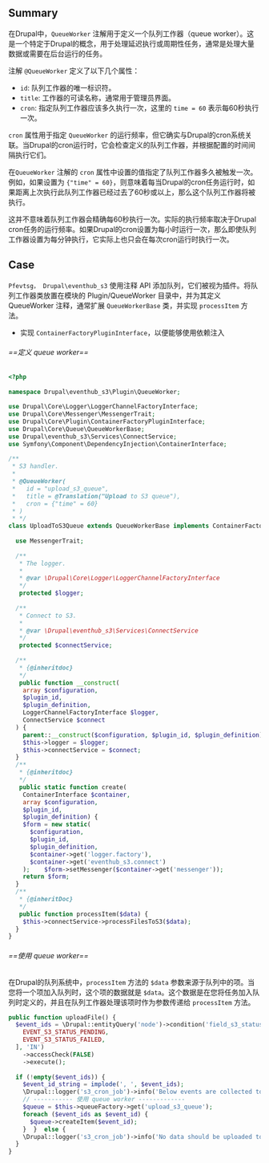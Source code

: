 ## Summary
在Drupal中，`QueueWorker` 注解用于定义一个队列工作器（queue worker）。这是一个特定于Drupal的概念，用于处理延迟执行或周期性任务，通常是处理大量数据或需要在后台运行的任务。

注解 `@QueueWorker` 定义了以下几个属性：

- `id`: 队列工作器的唯一标识符。
- `title`: 工作器的可读名称，通常用于管理员界面。
- `cron`: 指定队列工作器应该多久执行一次，这里的 `time = 60` 表示每60秒执行一次。

`cron` 属性用于指定 `QueueWorker` 的运行频率，但它确实与Drupal的cron系统关联。当Drupal的cron运行时，它会检查定义的队列工作器，并根据配置的时间间隔执行它们。

在`QueueWorker` 注解的 `cron` 属性中设置的值指定了队列工作器多久被触发一次。例如，如果设置为 `{"time" = 60}`，则意味着每当Drupal的cron任务运行时，如果距离上次执行此队列工作器已经过去了60秒或以上，那么这个队列工作器将被执行。

这并不意味着队列工作器会精确每60秒执行一次。实际的执行频率取决于Drupal cron任务的运行频率。如果Drupal的cron设置为每小时运行一次，那么即使队列工作器设置为每分钟执行，它实际上也只会在每次cron运行时执行一次。

## Case
`Pfevtsg， Drupal\eventhub_s3`
使用注释 API 添加队列，它们被视为插件。将队列工作器类放置在模块的 Plugin/QueueWorker 目录中，并为其定义 QueueWorker 注释，通常扩展 `QueueWorkerBase` 类，并实现 `processItem` 方法。
- 实现 `ContainerFactoryPluginInterface`，以便能够使用依赖注入
###### ==定义 queue worker==
```php
<?php  
  
namespace Drupal\eventhub_s3\Plugin\QueueWorker;  
  
use Drupal\Core\Logger\LoggerChannelFactoryInterface;  
use Drupal\Core\Messenger\MessengerTrait;  
use Drupal\Core\Plugin\ContainerFactoryPluginInterface;  
use Drupal\Core\Queue\QueueWorkerBase;  
use Drupal\eventhub_s3\Services\ConnectService;  
use Symfony\Component\DependencyInjection\ContainerInterface;  
  
/**  
 * S3 handler. 
 * 
 * @QueueWorker(  
 *   id = "upload_s3_queue", 
 *   title = @Translation("Upload to S3 queue"),  
 *   cron = {"time" = 60} 
 * ) 
 * */
class UploadToS3Queue extends QueueWorkerBase implements ContainerFactoryPluginInterface {  
  
  use MessengerTrait;  
  
  /**  
   * The logger.   
   *   
   * @var \Drupal\Core\Logger\LoggerChannelFactoryInterface  
   */  
   protected $logger;  
  
  /**  
   * Connect to S3.   
   *   
   * @var \Drupal\eventhub_s3\Services\ConnectService  
   */  
   protected $connectService;  
  
  /**  
   * {@inheritdoc}  
   */  
   public function __construct(  
    array $configuration,  
    $plugin_id,  
    $plugin_definition,  
    LoggerChannelFactoryInterface $logger,  
    ConnectService $connect  
  ) {  
    parent::__construct($configuration, $plugin_id, $plugin_definition);  
    $this->logger = $logger;  
    $this->connectService = $connect;  
  }  
  /**  
   * {@inheritdoc}  
   */  
   public static function create(  
    ContainerInterface $container,  
    array $configuration,  
    $plugin_id,  
    $plugin_definition) {  
    $form = new static(  
      $configuration,  
      $plugin_id,  
      $plugin_definition,  
      $container->get('logger.factory'),  
      $container->get('eventhub_s3.connect')  
    );    $form->setMessenger($container->get('messenger'));  
    return $form;  
  }  
  /**  
   * {@inheritDoc}  
   */  
   public function processItem($data) {  
    $this->connectService->processFilesToS3($data);  
  }  
}
```
###### ==使用 queue worker==
在Drupal的队列系统中，`processItem` 方法的 `$data` 参数来源于队列中的项。当您将一个项加入队列时，这个项的数据就是 `$data`。这个数据是在您将任务加入队列时定义的，并且在队列工作器处理该项时作为参数传递给 `processItem` 方法。
```php
public function uploadFile() {  
  $event_ids = \Drupal::entityQuery('node')->condition('field_s3_status', [  
    EVENT_S3_STATUS_PENDING,  
    EVENT_S3_STATUS_FAILED,  
  ], 'IN')  
    ->accessCheck(FALSE)  
    ->execute();  
  
  if (!empty($event_ids)) {  
    $event_id_string = implode(', ', $event_ids);  
    \Drupal::logger('s3_cron_job')->info('Below events are collected to be uploaded: ' . $event_id_string);  
    // ----------- 使用 queue worker -------------
    $queue = $this->queueFactory->get('upload_s3_queue');  
    foreach ($event_ids as $event_id) {  
      $queue->createItem($event_id);  
    }  }  else {  
    \Drupal::logger('s3_cron_job')->info('No data should be uploaded to S3 today');  
  }
}
```